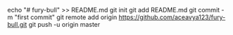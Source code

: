echo "# fury-bull" >> README.md
git init
git add README.md
git commit -m "first commit"
git remote add origin https://github.com/aceavya123/fury-bull.git
git push -u origin master
